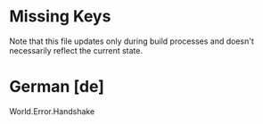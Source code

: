 # Missing Keys
Note that this file updates only during build processes and doesn't necessarily reflect the current state.

# German [de]
World.Error.Handshake  

